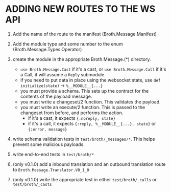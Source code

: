 # ADDING NEW ROUTES TO THE WS API

1.  Add the name of the route to the manifest (Broth.Message.Manifest)
2.  Add the module type and some number to the enum (Broth.Message.Types.Operator)

3.  create the module in the appropriate Broth.Message.(\*) directory.
    - `use Broth.Message.Cast` if it's a cast, or `use Broth.Message.Call`
      if it's a Call, it will assume a `Reply` submodule.
    - if you need to put data in place using the websocket state, use
      `def initialize(state)` -> `%__MODULE__{...}`
    - you must provide a schema.  This sets up the contract for the
      contents of the payload message.
    - you must write a changeset/2 function.  This validates the
      payload.
    - you must write an execute/2 function.  This is passed to
      the changeset from before, and performs the action.
      -  if it's a cast, it expects `{:noreply, state}`
      -  if it's a call, it expects `{:reply, %__MODULE__{...}, state}`
         or `{:error, message}`
4.  write schema validation tests in `test/broth/_messages/*`.  This
    helps prevent some malicious payloads.
5.  write end-to-end tests in `test/broth/*`

6. (only v0.1.0) add a inbound translation and an outbound
   translation route to `Broth.Message.Translator.V0_1_0`
7. (only v0.1.0) write the appropriate test in either `test/broth/_calls` or `test/broth/_casts`
